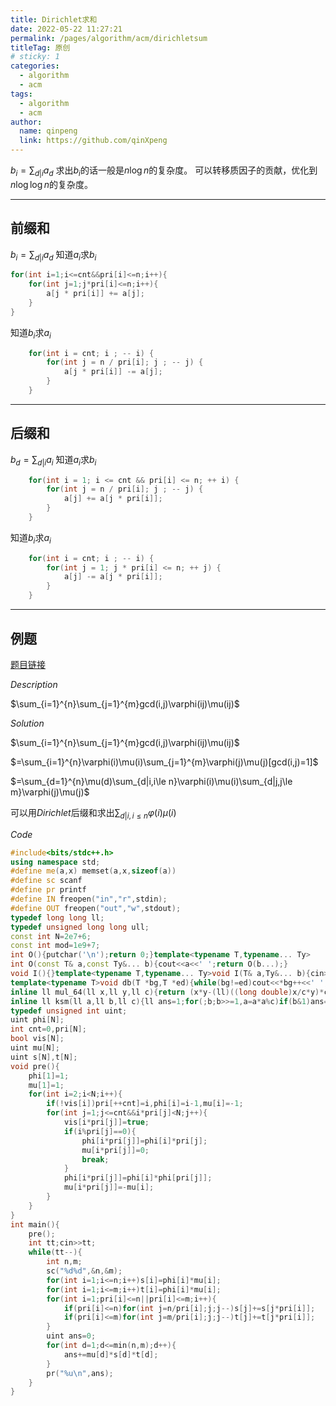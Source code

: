 ```yaml
---
title: Dirichlet求和
date: 2022-05-22 11:27:21
permalink: /pages/algorithm/acm/dirichletsum
titleTag: 原创
# sticky: 1
categories: 
  - algorithm
  - acm
tags: 
  - algorithm
  - acm
author: 
  name: qinpeng
  link: https://github.com/qinXpeng
---
```


$b_i=\sum_{d|i}a_d$
求出$b_i$的话一般是$n\log n$的复杂度。
可以转移质因子的贡献，优化到$n\log \log n$的复杂度。
<!-- more -->

****
## 前缀和
$b_i=\sum_{d|i}a_d$
知道$a_i$求$b_i$
```cpp
for(int i=1;i<=cnt&&pri[i]<=n;i++){
    for(int j=1;j*pri[i]<=n;i++){
        a[j * pri[i]] += a[j];
    }
}
```
知道$b_i$求$a_i$
```cpp
    for(int i = cnt; i ; -- i) {
        for(int j = n / pri[i]; j ; -- j) {
            a[j * pri[i]] -= a[j];
        }
    }
```
****
## 后缀和
$b_d=\sum_{d|i}a_i$
知道$a_i$求$b_i$
```cpp
    for(int i = 1; i <= cnt && pri[i] <= n; ++ i) {
        for(int j = n / pri[i]; j ; -- j) {
            a[j] += a[j * pri[i]];
        }
    }
```
知道$b_i$求$a_i$
```cpp
    for(int i = cnt; i ; -- i) {
        for(int j = 1; j * pri[i] <= n; ++ j) {
            a[j] -= a[j * pri[i]];
        }
    } 
```
****
## 例题
[题目链接](https://ac.nowcoder.com/acm/contest/10743/F)

$Description$

$\sum_{i=1}^{n}\sum_{j=1}^{m}gcd(i,j)\varphi(ij)\mu(ij)$

$Solution$


$\sum_{i=1}^{n}\sum_{j=1}^{m}gcd(i,j)\varphi(ij)\mu(ij)$

$=\sum_{i=1}^{n}\varphi(i)\mu(i)\sum_{j=1}^{m}\varphi(j)\mu(j)[gcd(i,j)=1]$

$=\sum_{d=1}^{n}\mu(d)\sum_{d|i,i\le n}\varphi(i)\mu(i)\sum_{d|j,j\le m}\varphi(j)\mu(j)$

可以用$Dirichlet$后缀和求出$\sum_{d|i,i\le n}\varphi(i)\mu(i)$

$Code$
```cpp
#include<bits/stdc++.h>
using namespace std;
#define me(a,x) memset(a,x,sizeof(a))
#define sc scanf
#define pr printf
#define IN freopen("in","r",stdin);
#define OUT freopen("out","w",stdout);
typedef long long ll;
typedef unsigned long long ull;
const int N=2e7+6;
const int mod=1e9+7;
int O(){putchar('\n');return 0;}template<typename T,typename... Ty>
int O(const T& a,const Ty&... b){cout<<a<<' ';return O(b...);}
void I(){}template<typename T,typename... Ty>void I(T& a,Ty&... b){cin>>a;I(b...);}
template<typename T>void db(T *bg,T *ed){while(bg!=ed)cout<<*bg++<<' ';pr("\n");}
inline ll mul_64(ll x,ll y,ll c){return (x*y-(ll)((long double)x/c*y)*c+c)%c;}
inline ll ksm(ll a,ll b,ll c){ll ans=1;for(;b;b>>=1,a=a*a%c)if(b&1)ans=ans*a%c;return ans;}
typedef unsigned int uint;
uint phi[N];
int cnt=0,pri[N];
bool vis[N];
uint mu[N];
uint s[N],t[N];
void pre(){
    phi[1]=1;
    mu[1]=1;
    for(int i=2;i<N;i++){
        if(!vis[i])pri[++cnt]=i,phi[i]=i-1,mu[i]=-1;
        for(int j=1;j<=cnt&&i*pri[j]<N;j++){
            vis[i*pri[j]]=true;
            if(i%pri[j]==0){
                phi[i*pri[j]]=phi[i]*pri[j];
                mu[i*pri[j]]=0;
                break;
            }
            phi[i*pri[j]]=phi[i]*phi[pri[j]];
            mu[i*pri[j]]=-mu[i];
        }
    }
}
int main(){
    pre();
    int tt;cin>>tt;
    while(tt--){
        int n,m;
        sc("%d%d",&n,&m);
        for(int i=1;i<=n;i++)s[i]=phi[i]*mu[i];
        for(int i=1;i<=m;i++)t[i]=phi[i]*mu[i];
        for(int i=1;pri[i]<=n||pri[i]<=m;i++){
            if(pri[i]<=n)for(int j=n/pri[i];j;j--)s[j]+=s[j*pri[i]];
            if(pri[i]<=m)for(int j=m/pri[i];j;j--)t[j]+=t[j*pri[i]];
        }
        uint ans=0;
        for(int d=1;d<=min(n,m);d++){
            ans+=mu[d]*s[d]*t[d];
        }
        pr("%u\n",ans);
    }
}
```